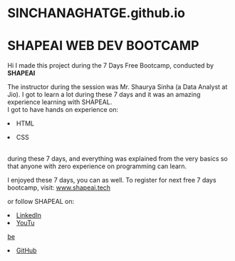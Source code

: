 # SINCHANAGHATGE.github.io
# SHAPEAI WEB DEV BOOTCAMP

Hi I made this project during the 7 Days Free Bootcamp, conducted by <b> SHAPEAI </b>

The instructor during the session was Mr. Shaurya Sinha (a Data Analyst at Jio). I got to learn a lot during these 7 days and it was an amazing experience learning with SHAPEAL. <br>I got to have hands on experience on: <li>HTML

<li>CSS

<br>during these 7 days, and everything was explained from the very basics so that anyone with zero experience on programming can learn.

I enjoyed these 7 days, you can as well. To register for next free 7 days bootcamp, visit: www.shapeai.tech

or follow SHAPEAL on:

<li><a href="https://in.linkedin.com/company/shapeai">LinkedIn</a>

<li><a href="https://www.instagram.com/shape.ai/?hl=en'>Instagram</a> <li><a href="https://www.youtube.com/channel/UCTUVDLTW9meuDXWcbmISPdA">YouTu

be</a> <li><a href="https://github.com/shapeai">GitHub</a>
